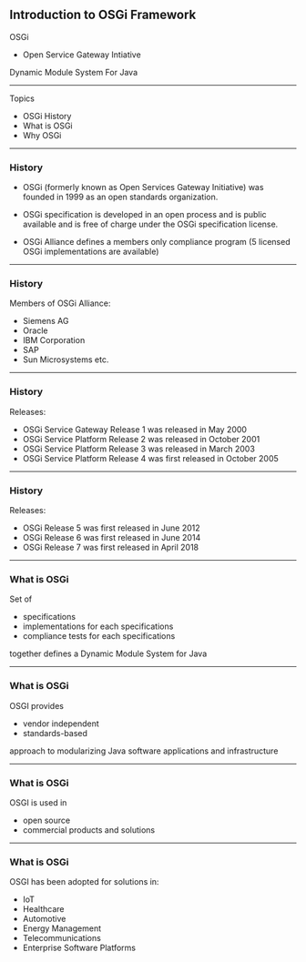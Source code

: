 ## Introduction to OSGi Framework

 OSGi  
 
* Open Service Gateway Intiative
  
Dynamic Module System For Java

---

Topics

* OSGi History
* What is OSGi
* Why OSGi

---

### History

* OSGi  (formerly known as Open Services Gateway Initiative) was founded in 1999 as an open standards organization.

* OSGi specification is developed in an open process and is public available and is  free of charge under the OSGi specification license.

* OSGi Alliance defines a members only compliance program (5 licensed OSGi implementations are available)

---

### History 

Members of OSGi Alliance:
 * Siemens AG
 * Oracle
 * IBM Corporation
 * SAP
 * Sun Microsystems
 etc.

---

### History 

Releases:
 * OSGi Service Gateway Release 1 was released in May 2000
 * OSGi Service Platform Release 2 was released in October 2001
 * OSGi Service Platform Release 3 was released in March 2003
 * OSGi Service Platform Release 4 was first released in October 2005

---

### History 

Releases:
 * OSGi Release 5 was first released in June 2012
 * OSGi Release 6 was first released in June 2014
 * OSGi Release 7 was first released in April 2018

---

### What is OSGi

Set of
 * specifications
 * implementations for each specifications
 * compliance tests for each specifications
 
 together defines a Dynamic Module System for Java

---

### What is OSGi

OSGI provides 
 * vendor independent
 * standards-based 
 
 approach to modularizing Java software applications and infrastructure

---

### What is OSGi

OSGI is used in
 * open source
 * commercial products and solutions 
  
---

### What is OSGi

OSGI has been adopted for solutions in:
 * IoT
 * Healthcare
 * Automotive
 * Energy Management
 * Telecommunications
 * Enterprise Software Platforms
 

